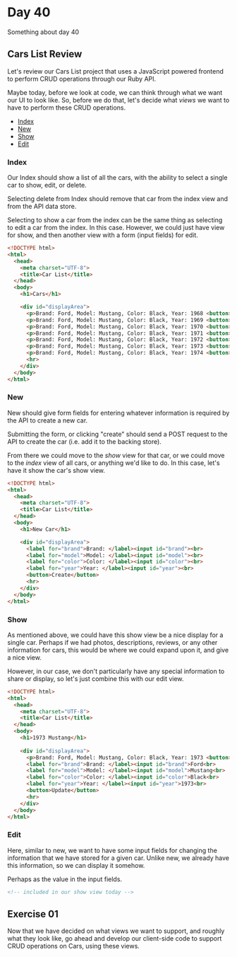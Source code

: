 # Day 40  
  
Something about day 40  
  
## Cars List Review
  
Let's review our Cars List project that uses a JavaScript powered frontend to perform CRUD operations through our Ruby API.  
  
Maybe today, before we look at code, we can think through what we want our UI to look like. So, before we do that, let's decide what _views_ we want to have to perform these CRUD operations.  
  
 * [Index](#Index)  
 * [New](#New)  
 * [Show](#Show)  
 * [Edit](#Edit)    
   
### Index

Our Index should show a list of all the cars, with the ability to select a single car to show, edit, or delete.  
  
Selecting delete from Index should remove that car from the index view and from the API data store.  
  
Selecting to show a car from the index can be the same thing as selecting to edit a car from the index. In this case. However, we could just have view for show, and then another view with a form (input fields) for edit.  
  
```html
<!DOCTYPE html>
<html>
  <head>
    <meta charset="UTF-8">
    <title>Car List</title>  
  </head>
  <body>
    <h1>Cars</h1>

    <div id="displayArea">
      <p>Brand: Ford, Model: Mustang, Color: Black, Year: 1968 <button>Show/Edit</button></p>
      <p>Brand: Ford, Model: Mustang, Color: Black, Year: 1969 <button>Show/Edit</button></p>
      <p>Brand: Ford, Model: Mustang, Color: Black, Year: 1970 <button>Show/Edit</button></p>
      <p>Brand: Ford, Model: Mustang, Color: Black, Year: 1971 <button>Show/Edit</button></p>
      <p>Brand: Ford, Model: Mustang, Color: Black, Year: 1972 <button>Show/Edit</button></p>
      <p>Brand: Ford, Model: Mustang, Color: Black, Year: 1973 <button>Show/Edit</button></p>
      <p>Brand: Ford, Model: Mustang, Color: Black, Year: 1974 <button>Show/Edit</button></p>
      <hr>
    </div>
  </body>
</html>
```

### New  

New should give form fields for entering whatever information is required by the API to create a new car.  
  
Submitting the form, or clicking "create" should send a POST request to the API to create the car (i.e. add it to the backing store).  
  
From there we could move to the _show_ view for that car, or we could move to the _index_ view of all cars, or anything we'd like to do. In this case, let's have it show the car's show view.  
 
```html
<!DOCTYPE html>
<html>
  <head>
    <meta charset="UTF-8">
    <title>Car List</title>  
  </head>
  <body>
    <h1>New Car</h1>

    <div id="displayArea">
      <label for="brand">Brand: </label><input id="brand"><br>
      <label for="model">Model: </label><input id="model"><br>
      <label for="color">Color: </label><input id="color"><br>
      <label for="year">Year: </label><input id="year"><br>
      <button>Create</button>
      <hr>
    </div>
  </body>
</html>
```

### Show  
  
As mentioned above, we could have this show view be a nice display for a single car. Perhaps if we had photos, descriptions, reviews, or any other information for cars, this would be where we could expand upon it, and give a nice view.  
  
However, in our case, we don't particularly have any special information to share or display, so let's just combine this with our edit view.

```html
<!DOCTYPE html>
<html>
  <head>
    <meta charset="UTF-8">
    <title>Car List</title>  
  </head>
  <body>
    <h1>1973 Mustang</h1>
    
    <div id="displayArea">
      <p>Brand: Ford, Model: Mustang, Color: Black, Year: 1973 <button>Show/Edit</button></p>
      <label for="brand">Brand: </label><input id="brand">Ford<br>
      <label for="model">Model: </label><input id="model">Mustang<br>
      <label for="color">Color: </label><input id="color">Black<br>
      <label for="year">Year: </label><input id="year">1973<br>
      <button>Update</button>
      <hr>
    </div>
  </body>
</html> 
```
  
### Edit  
  
Here, similar to new, we want to have some input fields for changing the information that we have stored for a given car. Unlike new, we already have this information, so we can display it somehow.  
  
Perhaps as the value in the input fields.  
  
```html
<!-- included in our show view today -->
```  

## Exercise 01  
  
Now that we have decided on what views we want to support, and roughly what they look like, go ahead and develop our client-side code to support CRUD operations on Cars, using these views.  
  